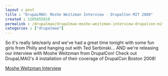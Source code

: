 ```yaml
---
layout : post
title : "DrupaLMAO: Moshe Weitzman Interview - DrupalCon MIT 2008"
created : 1205655810
permalink : /drupalmao/drupalmao-moshe-weitzman-interview-drupalcon-mit-2008
categories : ["drupalmao"]
---
```

So it's really late/early and we've had a great time tonight with some fun girls from Philly and hanging out with Ted Serbinski... AND we're releasing our interview with Moshe Weitzman from DrupalCon! Check out DrupaLMAO's 4 installation of their coverage of DrupalCon Boston 2008!

<a href="http://drupalmao.com/moshe-weitzman-inteview">Moshe Weitzman Interview</a>